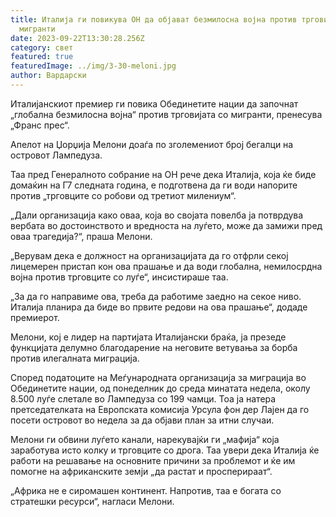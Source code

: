 ```yaml
---
title: Италија ги повикува ОН да објават безмилосна војна против трговијата со
  мигранти
date: 2023-09-22T13:30:28.256Z
category: свет
featured: true
featuredImage: ../img/3-30-meloni.jpg
author: Вардарски
---
```

Италијанскиот премиер ги повика Обединетите нации да започнат „глобална безмилосна војна“ против трговијата со мигранти, пренесува „Франс прес“.

Апелот на Џорџија Мелони доаѓа по зголемениот број бегалци на островот Лампедуза.

Таа пред Генералното собрание на ОН рече дека Италија, која ќе биде домаќин на Г7 следната година, е подготвена да ги води напорите против „трговците со робови од третиот милениум“.

„Дали организација како оваа, која во својата повелба ја потврдува вербата во достоинството и вредноста на луѓето, може да замижи пред оваа трагедија?“, праша Мелони.

„Верувам дека е должност на организацијата да го отфрли секој лицемерен пристап кон ова прашање и да води глобална, немилосрдна војна против трговците со луѓе“, инсистираше таа.

„За да го направиме ова, треба да работиме заедно на секое ниво. Италија планира да биде во првите редови на ова прашање“, додаде премиерот.

Мелони, кој е лидер на партијата Италијански браќа, ја презеде функцијата делумно благодарение на неговите ветувања за борба против илегалната миграција.

Според податоците на Меѓународната организација за миграција во Обединетите нации, од понеделник до среда минатата недела, околу 8.500 луѓе слетале во Лампедуза со 199 чамци. Тоа ја натера претседателката на Европската комисија Урсула фон дер Лајен да го посети островот во недела за да објави план за итни случаи.

Мелони ги обвини луѓето канали, нарекувајќи ги „мафија“ која заработува исто колку и трговците со дрога. Таа увери дека Италија ќе работи на решавање на основните причини за проблемот и ќе им помогне на африканските земји „да растат и просперираат“.

„Африка не е сиромашен континент. Напротив, таа е богата со стратешки ресурси“, нагласи Мелони.